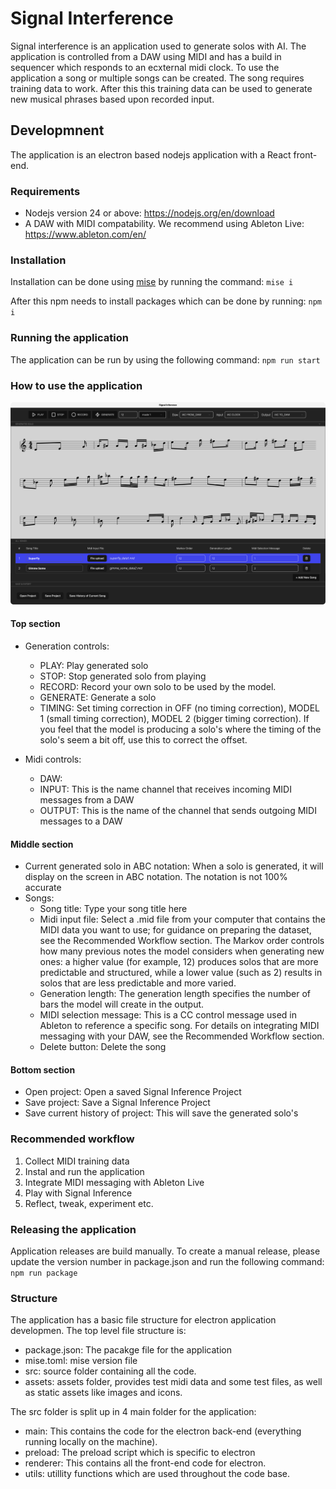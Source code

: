 
# Signal Interference

Signal interference is an application used to generate solos with AI. The application is controlled from a DAW using MIDI and has a build in sequencer which responds to an ecxternal midi clock. To use the application a song or multiple songs can be created. The song requires training data to work. After this this training data can be used to generate new musical phrases based upon recorded input.

## Developmnent

The application is an electron based nodejs application with a React front-end.

### Requirements
 - Nodejs version 24 or above: https://nodejs.org/en/download
 - A DAW with MIDI compatability. We recommend using Ableton Live: https://www.ableton.com/en/

### Installation
Installation can be done using [mise](https://mise.jdx.dev/) by running the command: ``mise i``

After this npm needs to install packages which can be done by running: ``npm i``

### Running the application
The application can be run by using the following command: ``npm run start``

### How to use the application 
![alt text](./assets/images/screenshot_signal_inference.png "Logo Title Text 1")

#### Top section
- Generation controls:
    - PLAY: Play generated solo
    - STOP: Stop generated solo from playing 
    - RECORD: Record your own solo to be used by the model. 
    - GENERATE: Generate a solo
    - TIMING: Set timing correction in OFF (no timing correction), MODEL 1 (small timing correction), MODEL 2 (bigger timing correction). If you feel that the model is producing a solo's where the timing of the solo's seem a bit off, use this to correct the offset. 

- Midi controls:
    - DAW: 
    - INPUT: This is the name channel that receives incoming MIDI messages from a DAW
    - OUTPUT: This is the name of the channel that sends outgoing MIDI messages to a DAW

#### Middle section
- Current generated solo in ABC notation: When a solo is generated, it will display on the screen in ABC notation. The notation is not 100% accurate
- Songs:
    - Song title: Type your song title here
    - Midi input file: Select a .mid file from your computer that contains the MIDI data you want to use; for guidance on preparing the dataset, see the Recommended Workflow section. The Markov order controls how many previous notes the model considers when generating new ones: a higher value (for example, 12) produces solos that are more predictable and structured, while a lower value (such as 2) results in solos that are less predictable and more varied.
    - Generation length: The generation length specifies the number of bars the model will create in the output.
    - MIDI selection message: This is a CC control message used in Ableton to reference a specific song. For details on integrating MIDI messaging with your DAW, see the Recommended Workflow section.
    - Delete button: Delete the song 

#### Bottom section
- Open project: Open a saved Signal Inference Project
- Save project: Save a Signal Inference Project
- Save current history of project: This will save the generated solo's 

### Recommended workflow
1. Collect MIDI training data
2. Instal and run the application
3. Integrate MIDI messaging with Ableton Live
4. Play with Signal Inference
5. Reflect, tweak, experiment etc.

### Releasing the application
Application releases are build manually. To create a manual release, please update the version number in package.json and run the following command: ``npm run package``

### Structure
The application has a basic file structure for electron application developmen. The top level file structure is:
 - package.json: The pacakge file for the application
 - mise.toml: mise version file
 - src: source folder containing all the code.
 - assets: assets folder, provides test midi data and some test files, as well as static assets like images and icons.

The src folder is split up in 4 main folder for the application:
 - main: This contains the code for the electron back-end (everything running locally on the machine).
 - preload: The preload script which is specific to electron
 - renderer: This contains all the front-end code for electron.
 - utils: utillity functions which are used throughout the code base.


